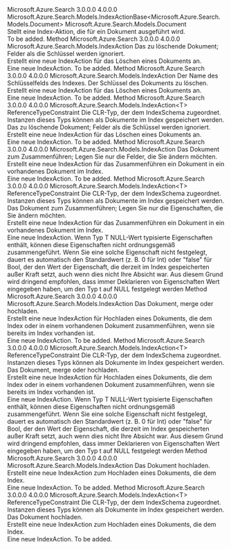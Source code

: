 <Type Name="IndexAction" FullName="Microsoft.Azure.Search.Models.IndexAction">
  <TypeSignature Language="C#" Value="public class IndexAction : Microsoft.Azure.Search.Models.IndexActionBase&lt;Microsoft.Azure.Search.Models.Document&gt;" />
  <TypeSignature Language="ILAsm" Value=".class public auto ansi beforefieldinit IndexAction extends Microsoft.Azure.Search.Models.IndexActionBase`1&lt;class Microsoft.Azure.Search.Models.Document&gt;" />
  <TypeSignature Language="DocId" Value="T:Microsoft.Azure.Search.Models.IndexAction" />
  <TypeSignature Language="VB.NET" Value="Public Class IndexAction&#xA;Inherits IndexActionBase(Of Document)" />
  <TypeSignature Language="F#" Value="type IndexAction = class&#xA;    inherit IndexActionBase&lt;Document&gt;" />
  <AssemblyInfo>
    <AssemblyName>Microsoft.Azure.Search</AssemblyName>
    <AssemblyVersion>3.0.0.0</AssemblyVersion>
    <AssemblyVersion>4.0.0.0</AssemblyVersion>
  </AssemblyInfo>
  <Base>
    <BaseTypeName>Microsoft.Azure.Search.Models.IndexActionBase&lt;Microsoft.Azure.Search.Models.Document&gt;</BaseTypeName>
    <BaseTypeArguments>
      <BaseTypeArgument TypeParamName="T">Microsoft.Azure.Search.Models.Document</BaseTypeArgument>
    </BaseTypeArguments>
  </Base>
  <Interfaces />
  <Docs>
    <summary>
            Stellt eine Index-Aktion, die für ein Dokument ausgeführt wird.
            </summary>
    <remarks>To be added.</remarks>
  </Docs>
  <Members>
    <Member MemberName="Delete">
      <MemberSignature Language="C#" Value="public static Microsoft.Azure.Search.Models.IndexAction Delete (Microsoft.Azure.Search.Models.Document document);" />
      <MemberSignature Language="ILAsm" Value=".method public static hidebysig class Microsoft.Azure.Search.Models.IndexAction Delete(class Microsoft.Azure.Search.Models.Document document) cil managed" />
      <MemberSignature Language="DocId" Value="M:Microsoft.Azure.Search.Models.IndexAction.Delete(Microsoft.Azure.Search.Models.Document)" />
      <MemberSignature Language="F#" Value="static member Delete : Microsoft.Azure.Search.Models.Document -&gt; Microsoft.Azure.Search.Models.IndexAction" Usage="Microsoft.Azure.Search.Models.IndexAction.Delete document" />
      <MemberType>Method</MemberType>
      <AssemblyInfo>
        <AssemblyName>Microsoft.Azure.Search</AssemblyName>
        <AssemblyVersion>3.0.0.0</AssemblyVersion>
        <AssemblyVersion>4.0.0.0</AssemblyVersion>
      </AssemblyInfo>
      <ReturnValue>
        <ReturnType>Microsoft.Azure.Search.Models.IndexAction</ReturnType>
      </ReturnValue>
      <Parameters>
        <Parameter Name="document" Type="Microsoft.Azure.Search.Models.Document" />
      </Parameters>
      <Docs>
        <param name="document">Das zu löschende Dokument; Felder als die Schlüssel werden ignoriert.</param>
        <summary>
            Erstellt eine neue IndexAction für das Löschen eines Dokuments an.
            </summary>
        <returns>Eine neue IndexAction.</returns>
        <remarks>To be added.</remarks>
      </Docs>
    </Member>
    <Member MemberName="Delete">
      <MemberSignature Language="C#" Value="public static Microsoft.Azure.Search.Models.IndexAction Delete (string keyName, string keyValue);" />
      <MemberSignature Language="ILAsm" Value=".method public static hidebysig class Microsoft.Azure.Search.Models.IndexAction Delete(string keyName, string keyValue) cil managed" />
      <MemberSignature Language="DocId" Value="M:Microsoft.Azure.Search.Models.IndexAction.Delete(System.String,System.String)" />
      <MemberSignature Language="VB.NET" Value="Public Shared Function Delete (keyName As String, keyValue As String) As IndexAction" />
      <MemberSignature Language="F#" Value="static member Delete : string * string -&gt; Microsoft.Azure.Search.Models.IndexAction" Usage="Microsoft.Azure.Search.Models.IndexAction.Delete (keyName, keyValue)" />
      <MemberType>Method</MemberType>
      <AssemblyInfo>
        <AssemblyName>Microsoft.Azure.Search</AssemblyName>
        <AssemblyVersion>3.0.0.0</AssemblyVersion>
        <AssemblyVersion>4.0.0.0</AssemblyVersion>
      </AssemblyInfo>
      <ReturnValue>
        <ReturnType>Microsoft.Azure.Search.Models.IndexAction</ReturnType>
      </ReturnValue>
      <Parameters>
        <Parameter Name="keyName" Type="System.String" />
        <Parameter Name="keyValue" Type="System.String" />
      </Parameters>
      <Docs>
        <param name="keyName">Der Name des Schlüsselfelds des Indexes.</param>
        <param name="keyValue">Der Schlüssel des Dokuments zu löschen.</param>
        <summary>
            Erstellt eine neue IndexAction für das Löschen eines Dokuments an.
            </summary>
        <returns>Eine neue IndexAction.</returns>
        <remarks>To be added.</remarks>
      </Docs>
    </Member>
    <Member MemberName="Delete&lt;T&gt;">
      <MemberSignature Language="C#" Value="public static Microsoft.Azure.Search.Models.IndexAction&lt;T&gt; Delete&lt;T&gt; (T document) where T : class;" />
      <MemberSignature Language="ILAsm" Value=".method public static hidebysig class Microsoft.Azure.Search.Models.IndexAction`1&lt;!!T&gt; Delete&lt;class T&gt;(!!T document) cil managed" />
      <MemberSignature Language="DocId" Value="M:Microsoft.Azure.Search.Models.IndexAction.Delete``1(``0)" />
      <MemberSignature Language="VB.NET" Value="Public Shared Function Delete(Of T As Class) (document As T) As IndexAction(Of T)" />
      <MemberSignature Language="F#" Value="static member Delete : 'T -&gt; Microsoft.Azure.Search.Models.IndexAction&lt;'T (requires 'T : null)&gt; (requires 'T : null)" Usage="Microsoft.Azure.Search.Models.IndexAction.Delete document" />
      <MemberType>Method</MemberType>
      <AssemblyInfo>
        <AssemblyName>Microsoft.Azure.Search</AssemblyName>
        <AssemblyVersion>3.0.0.0</AssemblyVersion>
        <AssemblyVersion>4.0.0.0</AssemblyVersion>
      </AssemblyInfo>
      <ReturnValue>
        <ReturnType>Microsoft.Azure.Search.Models.IndexAction&lt;T&gt;</ReturnType>
      </ReturnValue>
      <TypeParameters>
        <TypeParameter Name="T">
          <Constraints>
            <ParameterAttribute>ReferenceTypeConstraint</ParameterAttribute>
          </Constraints>
        </TypeParameter>
      </TypeParameters>
      <Parameters>
        <Parameter Name="document" Type="T" />
      </Parameters>
      <Docs>
        <typeparam name="T">
            Die CLR-Typ, der dem IndexSchema zugeordnet. Instanzen dieses Typs können als Dokumente im Index gespeichert werden.
            </typeparam>
        <param name="document">Das zu löschende Dokument; Felder als die Schlüssel werden ignoriert.</param>
        <summary>
            Erstellt eine neue IndexAction für das Löschen eines Dokuments an.
            </summary>
        <returns>Eine neue IndexAction.</returns>
        <remarks>To be added.</remarks>
      </Docs>
    </Member>
    <Member MemberName="Merge">
      <MemberSignature Language="C#" Value="public static Microsoft.Azure.Search.Models.IndexAction Merge (Microsoft.Azure.Search.Models.Document document);" />
      <MemberSignature Language="ILAsm" Value=".method public static hidebysig class Microsoft.Azure.Search.Models.IndexAction Merge(class Microsoft.Azure.Search.Models.Document document) cil managed" />
      <MemberSignature Language="DocId" Value="M:Microsoft.Azure.Search.Models.IndexAction.Merge(Microsoft.Azure.Search.Models.Document)" />
      <MemberSignature Language="F#" Value="static member Merge : Microsoft.Azure.Search.Models.Document -&gt; Microsoft.Azure.Search.Models.IndexAction" Usage="Microsoft.Azure.Search.Models.IndexAction.Merge document" />
      <MemberType>Method</MemberType>
      <AssemblyInfo>
        <AssemblyName>Microsoft.Azure.Search</AssemblyName>
        <AssemblyVersion>3.0.0.0</AssemblyVersion>
        <AssemblyVersion>4.0.0.0</AssemblyVersion>
      </AssemblyInfo>
      <ReturnValue>
        <ReturnType>Microsoft.Azure.Search.Models.IndexAction</ReturnType>
      </ReturnValue>
      <Parameters>
        <Parameter Name="document" Type="Microsoft.Azure.Search.Models.Document" />
      </Parameters>
      <Docs>
        <param name="document">Das Dokument zum Zusammenführen; Legen Sie nur die Felder, die Sie ändern möchten.</param>
        <summary>
            Erstellt eine neue IndexAction für das Zusammenführen ein Dokument in ein vorhandenes Dokument im Index.
            </summary>
        <returns>Eine neue IndexAction.</returns>
        <remarks>To be added.</remarks>
      </Docs>
    </Member>
    <Member MemberName="Merge&lt;T&gt;">
      <MemberSignature Language="C#" Value="public static Microsoft.Azure.Search.Models.IndexAction&lt;T&gt; Merge&lt;T&gt; (T document) where T : class;" />
      <MemberSignature Language="ILAsm" Value=".method public static hidebysig class Microsoft.Azure.Search.Models.IndexAction`1&lt;!!T&gt; Merge&lt;class T&gt;(!!T document) cil managed" />
      <MemberSignature Language="DocId" Value="M:Microsoft.Azure.Search.Models.IndexAction.Merge``1(``0)" />
      <MemberSignature Language="VB.NET" Value="Public Shared Function Merge(Of T As Class) (document As T) As IndexAction(Of T)" />
      <MemberSignature Language="F#" Value="static member Merge : 'T -&gt; Microsoft.Azure.Search.Models.IndexAction&lt;'T (requires 'T : null)&gt; (requires 'T : null)" Usage="Microsoft.Azure.Search.Models.IndexAction.Merge document" />
      <MemberType>Method</MemberType>
      <AssemblyInfo>
        <AssemblyName>Microsoft.Azure.Search</AssemblyName>
        <AssemblyVersion>3.0.0.0</AssemblyVersion>
        <AssemblyVersion>4.0.0.0</AssemblyVersion>
      </AssemblyInfo>
      <ReturnValue>
        <ReturnType>Microsoft.Azure.Search.Models.IndexAction&lt;T&gt;</ReturnType>
      </ReturnValue>
      <TypeParameters>
        <TypeParameter Name="T">
          <Constraints>
            <ParameterAttribute>ReferenceTypeConstraint</ParameterAttribute>
          </Constraints>
        </TypeParameter>
      </TypeParameters>
      <Parameters>
        <Parameter Name="document" Type="T" />
      </Parameters>
      <Docs>
        <typeparam name="T">
            Die CLR-Typ, der dem IndexSchema zugeordnet. Instanzen dieses Typs können als Dokumente im Index gespeichert werden.
            </typeparam>
        <param name="document">Das Dokument zum Zusammenführen; Legen Sie nur die Eigenschaften, die Sie ändern möchten.</param>
        <summary>
            Erstellt eine neue IndexAction für das Zusammenführen ein Dokument in ein vorhandenes Dokument im Index.
            </summary>
        <returns>Eine neue IndexAction.</returns>
        <remarks>
            Wenn Typ T NULL-Wert typisierte Eigenschaften enthält, können diese Eigenschaften nicht ordnungsgemäß zusammengeführt. Wenn Sie eine solche Eigenschaft nicht festgelegt, dauert es automatisch den Standardwert (z. B. 0 für Int) oder "false" für Bool, der den Wert der Eigenschaft, die derzeit im Index gespeicherten außer Kraft setzt, auch wenn dies nicht Ihre Absicht war. Aus diesem Grund wird dringend empfohlen, dass immer Deklarieren von Eigenschaften Wert eingegeben haben, um den Typ t auf NULL festgelegt werden
            </remarks>
      </Docs>
    </Member>
    <Member MemberName="MergeOrUpload">
      <MemberSignature Language="C#" Value="public static Microsoft.Azure.Search.Models.IndexAction MergeOrUpload (Microsoft.Azure.Search.Models.Document document);" />
      <MemberSignature Language="ILAsm" Value=".method public static hidebysig class Microsoft.Azure.Search.Models.IndexAction MergeOrUpload(class Microsoft.Azure.Search.Models.Document document) cil managed" />
      <MemberSignature Language="DocId" Value="M:Microsoft.Azure.Search.Models.IndexAction.MergeOrUpload(Microsoft.Azure.Search.Models.Document)" />
      <MemberSignature Language="F#" Value="static member MergeOrUpload : Microsoft.Azure.Search.Models.Document -&gt; Microsoft.Azure.Search.Models.IndexAction" Usage="Microsoft.Azure.Search.Models.IndexAction.MergeOrUpload document" />
      <MemberType>Method</MemberType>
      <AssemblyInfo>
        <AssemblyName>Microsoft.Azure.Search</AssemblyName>
        <AssemblyVersion>3.0.0.0</AssemblyVersion>
        <AssemblyVersion>4.0.0.0</AssemblyVersion>
      </AssemblyInfo>
      <ReturnValue>
        <ReturnType>Microsoft.Azure.Search.Models.IndexAction</ReturnType>
      </ReturnValue>
      <Parameters>
        <Parameter Name="document" Type="Microsoft.Azure.Search.Models.Document" />
      </Parameters>
      <Docs>
        <param name="document">Das Dokument, merge oder hochladen.</param>
        <summary>
            Erstellt eine neue IndexAction für Hochladen eines Dokuments, die dem Index oder in einem vorhandenen Dokument zusammenführen, wenn sie bereits im Index vorhanden ist.
            </summary>
        <returns>Eine neue IndexAction.</returns>
        <remarks>To be added.</remarks>
      </Docs>
    </Member>
    <Member MemberName="MergeOrUpload&lt;T&gt;">
      <MemberSignature Language="C#" Value="public static Microsoft.Azure.Search.Models.IndexAction&lt;T&gt; MergeOrUpload&lt;T&gt; (T document) where T : class;" />
      <MemberSignature Language="ILAsm" Value=".method public static hidebysig class Microsoft.Azure.Search.Models.IndexAction`1&lt;!!T&gt; MergeOrUpload&lt;class T&gt;(!!T document) cil managed" />
      <MemberSignature Language="DocId" Value="M:Microsoft.Azure.Search.Models.IndexAction.MergeOrUpload``1(``0)" />
      <MemberSignature Language="VB.NET" Value="Public Shared Function MergeOrUpload(Of T As Class) (document As T) As IndexAction(Of T)" />
      <MemberSignature Language="F#" Value="static member MergeOrUpload : 'T -&gt; Microsoft.Azure.Search.Models.IndexAction&lt;'T (requires 'T : null)&gt; (requires 'T : null)" Usage="Microsoft.Azure.Search.Models.IndexAction.MergeOrUpload document" />
      <MemberType>Method</MemberType>
      <AssemblyInfo>
        <AssemblyName>Microsoft.Azure.Search</AssemblyName>
        <AssemblyVersion>3.0.0.0</AssemblyVersion>
        <AssemblyVersion>4.0.0.0</AssemblyVersion>
      </AssemblyInfo>
      <ReturnValue>
        <ReturnType>Microsoft.Azure.Search.Models.IndexAction&lt;T&gt;</ReturnType>
      </ReturnValue>
      <TypeParameters>
        <TypeParameter Name="T">
          <Constraints>
            <ParameterAttribute>ReferenceTypeConstraint</ParameterAttribute>
          </Constraints>
        </TypeParameter>
      </TypeParameters>
      <Parameters>
        <Parameter Name="document" Type="T" />
      </Parameters>
      <Docs>
        <typeparam name="T">
            Die CLR-Typ, der dem IndexSchema zugeordnet. Instanzen dieses Typs können als Dokumente im Index gespeichert werden.
            </typeparam>
        <param name="document">Das Dokument, merge oder hochladen.</param>
        <summary>
            Erstellt eine neue IndexAction für Hochladen eines Dokuments, die dem Index oder in einem vorhandenen Dokument zusammenführen, wenn sie bereits im Index vorhanden ist.
            </summary>
        <returns>Eine neue IndexAction.</returns>
        <remarks>
            Wenn Typ T NULL-Wert typisierte Eigenschaften enthält, können diese Eigenschaften nicht ordnungsgemäß zusammengeführt. Wenn Sie eine solche Eigenschaft nicht festgelegt, dauert es automatisch den Standardwert (z. B. 0 für Int) oder "false" für Bool, der den Wert der Eigenschaft, die derzeit im Index gespeicherten außer Kraft setzt, auch wenn dies nicht Ihre Absicht war. Aus diesem Grund wird dringend empfohlen, dass immer Deklarieren von Eigenschaften Wert eingegeben haben, um den Typ t auf NULL festgelegt werden
            </remarks>
      </Docs>
    </Member>
    <Member MemberName="Upload">
      <MemberSignature Language="C#" Value="public static Microsoft.Azure.Search.Models.IndexAction Upload (Microsoft.Azure.Search.Models.Document document);" />
      <MemberSignature Language="ILAsm" Value=".method public static hidebysig class Microsoft.Azure.Search.Models.IndexAction Upload(class Microsoft.Azure.Search.Models.Document document) cil managed" />
      <MemberSignature Language="DocId" Value="M:Microsoft.Azure.Search.Models.IndexAction.Upload(Microsoft.Azure.Search.Models.Document)" />
      <MemberSignature Language="F#" Value="static member Upload : Microsoft.Azure.Search.Models.Document -&gt; Microsoft.Azure.Search.Models.IndexAction" Usage="Microsoft.Azure.Search.Models.IndexAction.Upload document" />
      <MemberType>Method</MemberType>
      <AssemblyInfo>
        <AssemblyName>Microsoft.Azure.Search</AssemblyName>
        <AssemblyVersion>3.0.0.0</AssemblyVersion>
        <AssemblyVersion>4.0.0.0</AssemblyVersion>
      </AssemblyInfo>
      <ReturnValue>
        <ReturnType>Microsoft.Azure.Search.Models.IndexAction</ReturnType>
      </ReturnValue>
      <Parameters>
        <Parameter Name="document" Type="Microsoft.Azure.Search.Models.Document" />
      </Parameters>
      <Docs>
        <param name="document">Das Dokument hochladen.</param>
        <summary>
            Erstellt eine neue IndexAction zum Hochladen eines Dokuments, die dem Index.
            </summary>
        <returns>Eine neue IndexAction.</returns>
        <remarks>To be added.</remarks>
      </Docs>
    </Member>
    <Member MemberName="Upload&lt;T&gt;">
      <MemberSignature Language="C#" Value="public static Microsoft.Azure.Search.Models.IndexAction&lt;T&gt; Upload&lt;T&gt; (T document) where T : class;" />
      <MemberSignature Language="ILAsm" Value=".method public static hidebysig class Microsoft.Azure.Search.Models.IndexAction`1&lt;!!T&gt; Upload&lt;class T&gt;(!!T document) cil managed" />
      <MemberSignature Language="DocId" Value="M:Microsoft.Azure.Search.Models.IndexAction.Upload``1(``0)" />
      <MemberSignature Language="VB.NET" Value="Public Shared Function Upload(Of T As Class) (document As T) As IndexAction(Of T)" />
      <MemberSignature Language="F#" Value="static member Upload : 'T -&gt; Microsoft.Azure.Search.Models.IndexAction&lt;'T (requires 'T : null)&gt; (requires 'T : null)" Usage="Microsoft.Azure.Search.Models.IndexAction.Upload document" />
      <MemberType>Method</MemberType>
      <AssemblyInfo>
        <AssemblyName>Microsoft.Azure.Search</AssemblyName>
        <AssemblyVersion>3.0.0.0</AssemblyVersion>
        <AssemblyVersion>4.0.0.0</AssemblyVersion>
      </AssemblyInfo>
      <ReturnValue>
        <ReturnType>Microsoft.Azure.Search.Models.IndexAction&lt;T&gt;</ReturnType>
      </ReturnValue>
      <TypeParameters>
        <TypeParameter Name="T">
          <Constraints>
            <ParameterAttribute>ReferenceTypeConstraint</ParameterAttribute>
          </Constraints>
        </TypeParameter>
      </TypeParameters>
      <Parameters>
        <Parameter Name="document" Type="T" />
      </Parameters>
      <Docs>
        <typeparam name="T">
            Die CLR-Typ, der dem IndexSchema zugeordnet. Instanzen dieses Typs können als Dokumente im Index gespeichert werden.
            </typeparam>
        <param name="document">Das Dokument hochladen.</param>
        <summary>
            Erstellt eine neue IndexAction zum Hochladen eines Dokuments, die dem Index.
            </summary>
        <returns>Eine neue IndexAction.</returns>
        <remarks>To be added.</remarks>
      </Docs>
    </Member>
  </Members>
</Type>
